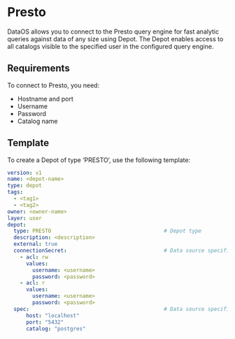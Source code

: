 # Presto

DataOS allows you to connect to the Presto query engine for fast analytic queries against data of any size using Depot. The Depot enables access to all catalogs visible to the specified user in the configured query engine.

## Requirements

To connect to Presto, you need:

- Hostname and port
- Username
- Password
- Catalog name

## Template

To create a Depot of type ‘PRESTO‘, use the following template:

```yaml
version: v1
name: <depot-name>
type: depot
tags:
  - <tag1>
  - <tag2>
owner: <owner-name>
layer: user
depot:
  type: PRESTO                                    # Depot type
  description: <description>
  external: true
  connectionSecret:                               # Data source specific configurations
    - acl: rw
      values:
        username: <username>
        password: <password>
    - acl: r
      values:
        username: <username>
        password: <password>
  spec:                                           # Data source specific configurations
      host: "localhost"
      port: "5432"
      catalog: "postgres"
```